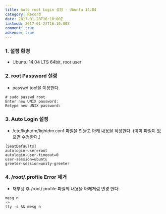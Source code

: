 ```yaml
---
title: Auto root Login 설정 - Ubuntu 14.04
category: Record
date: 2017-01-20T16:10:00Z
lastmod: 2017-01-22T16:10:00Z
comment: true
adsense: true
---
```


### 1. 설정 환경

* Ubuntu 14.04 LTS 64bit, root user

### 2. root Password 설정

* passwd tool을 이용한다.

~~~
# sudo passwd root
Enter new UNIX password:
Retype new UNIX password:
~~~

### 3. Auto Login 설정

* /etc/lightdm/lightdm.conf 파일을 만들고 아래 내용을 작성한다. (이미 파일이 있으면 수정한다.)

~~~
[SeatDefaults]
autologin-user=root
autologin-user-timeout=0
user-session=ubuntu
greeter-session=unity-greeter
~~~

### 4. /root/.profile Error 제거

* 재부팅 후 /root/.profile 파일의 내용을 아래처럼 변경 한다.

~~~
mesg n
->
tty -s && mesg n
~~~
